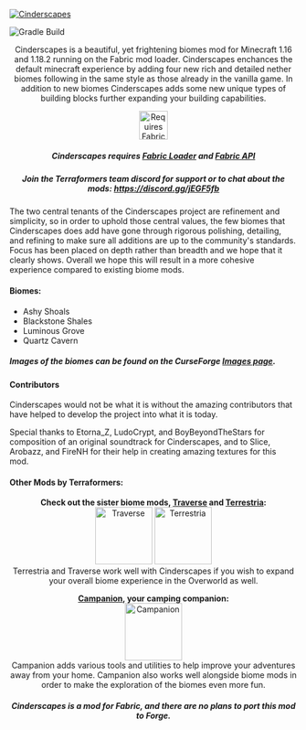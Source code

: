 [![Cinderscapes](https://i.imgur.com/rNUt2jD.png)](https://www.curseforge.com/minecraft/mc-mods/cinderscapes)

![Gradle Build](https://github.com/TerraformersMC/Cinderscapes/workflows/Check%20Build/badge.svg?event=push)

<p align="center">
Cinderscapes is a beautiful, yet frightening biomes mod for Minecraft 1.16 and 1.18.2 running on the Fabric mod loader. Cinderscapes enchances the default minecraft experience by adding four new rich and detailed nether biomes following in the same style as those already in the vanilla game. In addition to new biomes Cinderscapes adds some new unique types of building blocks further expanding your building capabilities.
</p>
<p align="center">
	<a href="https://www.curseforge.com/minecraft/mc-mods/fabric-api"><img title="Requires Fabric API" height="50" src="https://i.imgur.com/Ol1Tcf8.png"></a>
</p>

<h5 align="center">
Cinderscapes requires <a href="https://fabricmc.net/use/">Fabric Loader</a> and <a href="https://www.curseforge.com/minecraft/mc-mods/fabric-api">Fabric API</a>
</h5>

<h5 align="center">
Join the Terraformers team discord for support or to chat about the mods: <a href="https://discord.gg/jEGF5fb">https://discord.gg/jEGF5fb</a>
</h5>

<p>
The two central tenants of the Cinderscapes project are refinement and simplicity, so in order to uphold those central values, the few biomes that Cinderscapes does add have gone through rigorous polishing, detailing, and refining to make sure all additions are up to the community's standards. Focus has been placed on depth rather than breadth and we hope that it clearly shows. Overall we hope this will result in a more cohesive experience compared to existing biome mods.
</p>

#### Biomes:

* Ashy Shoals
* Blackstone Shales
* Luminous Grove
* Quartz Cavern

##### Images of the biomes can be found on the CurseForge [Images page](https://www.curseforge.com/minecraft/mc-mods/cinderscapes/screenshots).

#### Contributors

Cinderscapes would not be what it is without the amazing contributors that have helped to develop the project into what it is today.

Special thanks to Etorna_Z, LudoCrypt, and BoyBeyondTheStars for composition of an original soundtrack for Cinderscapes, and to Slice, Arobazz, and FireNH for their help in creating amazing textures for this mod.

#### Other Mods by Terraformers:
<p align="center">
	<strong>Check out the sister biome mods, <a href="https://www.curseforge.com/minecraft/mc-mods/traverse">Traverse</a> and <a href="https://www.curseforge.com/minecraft/mc-mods/terrestria">Terrestria</a>:</strong><br/>
	<a href="https://www.curseforge.com/minecraft/mc-mods/traverse"><img title="Traverse" height="100" src="https://i.imgur.com/ZvKFrFt.png"></a>
	<a href="https://www.curseforge.com/minecraft/mc-mods/terrestria"><img title="Terrestria" height="100" src="https://i.imgur.com/mAviXA0.png"></a><br/>
	Terrestria and Traverse work well with Cinderscapes if you wish to expand your overall biome experience in the Overworld as well.
</p>

<p align="center">
	<strong><a href="https://www.curseforge.com/minecraft/mc-mods/campanion">Campanion</a>, your camping companion:</strong><br/>
	<a href="https://www.curseforge.com/minecraft/mc-mods/campanion"><img title="Campanion" height="100" src="https://i.imgur.com/ArUZ4op.png"></a><br/>
    Campanion adds various tools and utilities to help improve your adventures away from your home. Campanion also works well alongside biome mods in order to make the exploration of the biomes even more fun.
</p>

<h5 align="center">
	Cinderscapes is a mod for Fabric, and there are no plans to port this mod to Forge.<br/>
</h5>